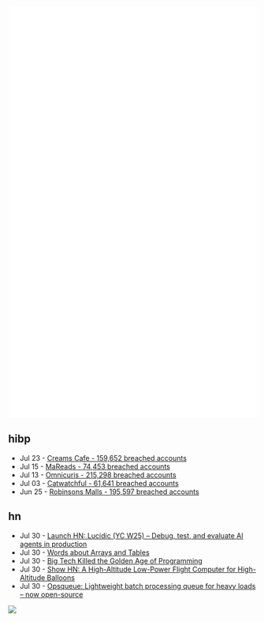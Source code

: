 ![Metrics](https://raw.githubusercontent.com/phixion/phixion/master/metrics.svg)

## hibp

<!--
for https://github.com/phixion/phixion/blob/main/.github/workflows/feeds.yml
-->
<!--START_SECTION:haveibeenpwnd-->
- Jul 23 - [Creams Cafe - 159,652 breached accounts](https://haveibeenpwned.com/Breach/CreamsCafe)
- Jul 15 - [MaReads - 74,453 breached accounts](https://haveibeenpwned.com/Breach/MaReads)
- Jul 13 - [Omnicuris - 215,298 breached accounts](https://haveibeenpwned.com/Breach/Omnicuris)
- Jul 03 - [Catwatchful - 61,641 breached accounts](https://haveibeenpwned.com/Breach/Catwatchful)
- Jun 25 - [Robinsons Malls - 195,597 breached accounts](https://haveibeenpwned.com/Breach/RobinsonsMalls)
<!--END_SECTION:haveibeenpwnd-->

## hn

<!--
for https://github.com/phixion/phixion/blob/main/.github/workflows/feeds.yml
-->
<!--START_SECTION:hn-->
- Jul 30 - [Launch HN: Lucidic (YC W25) – Debug, test, and evaluate AI agents in production](https://news.ycombinator.com/item?id=44735843)
- Jul 30 - [Words about Arrays and Tables](https://buttondown.com/hillelwayne/archive/2000-words-about-arrays-and-tables/)
- Jul 30 - [Big Tech Killed the Golden Age of Programming](https://www.taylor.gl/blog/29)
- Jul 30 - [Show HN: A High-Altitude Low-Power Flight Computer for High-Altitude Balloons](https://github.com/New-England-Weather-Balloon-Society/Tiny4FSK)
- Jul 30 - [Opsqueue: Lightweight batch processing queue for heavy loads – now open-source](https://www.channable.com/tech/introducing-opsqueue)
<!--END_SECTION:hn-->

<!--
for https://yhype.me
-->
![](https://hit.yhype.me/github/profile?user_id=13013670)
